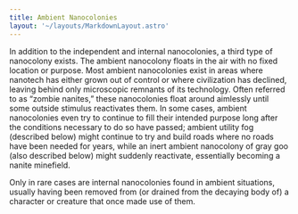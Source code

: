 ```yaml
---
title: Ambient Nanocolonies
layout: '~/layouts/MarkdownLayout.astro'
---
```

In addition to the independent and internal nanocolonies, a third type of
nanocolony exists. The ambient nanocolony floats in the air with no fixed
location or purpose. Most ambient nanocolonies exist in areas where nanotech
has either grown out of control or where civilization has declined, leaving
behind only microscopic remnants of its technology. Often referred to as
“zombie nanites,” these nanocolonies float around aimlessly until some outside
stimulus reactivates them. In some cases, ambient nanocolonies even try to
continue to fill their intended purpose long after the conditions necessary to
do so have passed; ambient utility fog (described below) might continue to try
and build roads where no roads have been needed for years, while an inert
ambient nanocolony of gray goo (also described below) might suddenly
reactivate, essentially becoming a nanite minefield.

Only in rare cases are internal nanocolonies found in ambient situations,
usually having been removed from (or drained from the decaying body of) a
character or creature that once made use of them.

